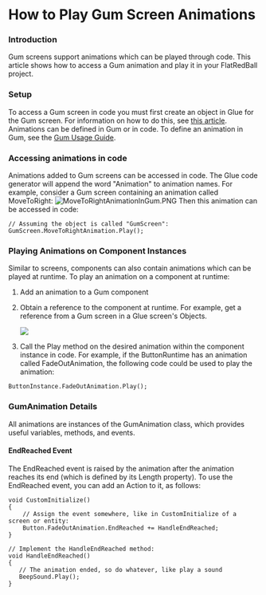 # How to Play Gum Screen Animations

### Introduction

Gum screens support animations which can be played through code. This article shows how to access a Gum animation and play it in your FlatRedBall project.

### Setup

To access a Gum screen in code you must first create an object in Glue for the Gum screen. For information on how to do this, see [this article](../how-to-work-with-screens-in-code.md). Animations can be defined in Gum or in code. To define an animation in Gum, see the [Gum Usage Guide](https://flatredball.gitbook.io/gum/animation-tutorials/creating-an-animation).

### Accessing animations in code

Animations added to Gum screens can be accessed in code. The Glue code generator will append the word "Animation" to animation names. For example, consider a Gum screen containing an animation called MoveToRight: ![MoveToRightAnimationInGum.PNG](../../.gitbook/assets/migrated\_media-MoveToRightAnimationInGum.PNG) Then this animation can be accessed in code:

```
// Assuming the object is called "GumScreen":
GumScreen.MoveToRightAnimation.Play();
```

### Playing Animations on Component Instances

Similar to screens, components can also contain animations which can be played at runtime. To play an animation on a component at runtime:

1. Add an animation to a Gum component
2.  Obtain a reference to the component at runtime. For example, get a reference from a Gum screen in a Glue screen's Objects.

    ![](../../.gitbook/assets/2017-06-img\_594c7ea4b26f7.png)
3. Call the Play method on the desired animation within the component instance in code. For example, if the ButtonRuntime has an animation called FadeOutAnimation, the following code could be used to play the animation:

```lang:c#
ButtonInstance.FadeOutAnimation.Play();
```

### GumAnimation Details

All animations are instances of the GumAnimation class, which provides useful variables, methods, and events.

#### EndReached Event

The EndReached event is raised by the animation after the animation reaches its end (which is defined by its Length property). To use the EndReached event, you can add an Action to it, as follows:

```lang:c#
void CustomInitialize()
{
    // Assign the event somewhere, like in CustomInitialize of a screen or entity:
    Button.FadeOutAnimation.EndReached += HandleEndReached;
}

// Implement the HandleEndReached method:
void HandleEndReached()
{
   // The animation ended, so do whatever, like play a sound
   BeepSound.Play();
}
```
